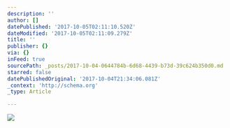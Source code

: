 ```yaml
---
description: ''
author: []
datePublished: '2017-10-05T02:11:10.520Z'
dateModified: '2017-10-05T02:11:09.279Z'
title: ''
publisher: {}
via: {}
inFeed: true
sourcePath: _posts/2017-10-04-0644784b-6d68-4439-b73d-39c624b350d0.md
starred: false
datePublishedOriginal: '2017-10-04T21:34:06.081Z'
_context: 'http://schema.org'
_type: Article

---
```

![](https://the-grid-user-content.s3-us-west-2.amazonaws.com/6d2575d9-71d8-4edb-bd85-89860e1b4165.jpg)